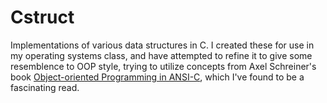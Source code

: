 # Cstruct
Implementations of various data structures in C. I created these for use in my operating systems class, and have attempted to refine it to give some resemblence to OOP style, trying to utilize concepts from Axel Schreiner's book [Object-oriented Programming in ANSI-C][1], which I've found to be a fascinating read.


[1]: https://www.cs.rit.edu/~ats/books/ooc.pdf
